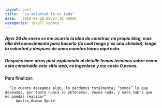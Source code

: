 ```yaml
---
layout: post
title:  "La voluntad lo es todo"
date:   2019-01-26 08:37:38 +0000
categories: jekyll update
---
```

<!-- This is just petoawesomex
You’ll find this post in your `_posts` directory. Go ahead and edit it and re-build the site to see your changes. You can rebuild the site in many different ways, but the most common way is to run `jekyll serve`, which launches a web server and auto-regenerates your site when a file is updated.

To add new posts, simply add a file in the `_posts` directory that follows the convention `YYYY-MM-DD-name-of-post.ext` and includes the necessary front matter. Take a look at the source for this post to get an idea about how it works.

Jekyll also offers powerful support for code snippets:

{% highlight ruby %}
def print_hi(name)
  puts "Hi, #{name}"
end
print_hi('Tom')
#=> prints 'Hi, Tom' to STDOUT.
{% endhighlight %}

Check out the [Jekyll docs][jekyll-docs] for more info on how to get the most out of Jekyll. File all bugs/feature requests at [Jekyll’s GitHub repo][jekyll-gh]. If you have questions, you can ask them on [Jekyll Talk][jekyll-talk].

[jekyll-docs]: https://jekyllrb.com/docs/home
[jekyll-gh]:   https://github.com/jekyll/jekyll
[jekyll-talk]: https://talk.jekyllrb.com/ -->

##### Ayer 26 de enero se me ocurrio la idea de construir mi propio blog, mas alla del conocimiento para hacerlo (lo cual tengo y es una chimba), tengo la *voluntad* y despues de unas cuantas horas aqui esta.
##### Despues hare otros post explicando al detalle temas tecnicos sobre como esta construido este sitio web, es ingenioso y me costo 0 pesos.
#### Para finalizar:
      “En cuanto deseamos algo, lo perdemos totalmente; “somos” lo que deseamos, por tanto nunca lo obtenemos. Desea nada, y nada habra que no puedas realizar”
       - Austin_Osman_Spare  